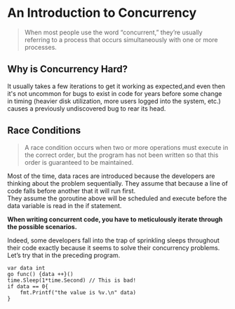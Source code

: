 # An Introduction to Concurrency
> When most people use the word “concurrent,” they’re usually referring to a process that occurs simultaneously with one or more processes. 

## Why is Concurrency Hard?
It usually takes a few iterations to get it working as expected,and even then it's not uncommon for bugs to exist in code for years before some change in timing (heavier disk utilization, more users logged into the system, etc.) causes a previously undiscovered bug to rear its head.

## Race Conditions
> A race condition occurs when two or more operations must execute in the correct order, but the program has not been written so that this order is guaranteed to be maintained.

Most of the time, data races are introduced because the developers are thinking about the problem sequentially. They assume that because a line of code falls before another that it will run first. 
<br>They assume the goroutine above will be scheduled and execute before the data variable is read in the if statement.

**When writing concurrent code, you have to meticulously iterate through the possible scenarios.**

Indeed, some developers fall into the trap of sprinkling sleeps throughout their code exactly because it seems to solve their concurrency problems. Let’s try that in the preceding program.

    var data int 
    go func() {data ++}()
    time.Sleep(1*time.Second) // This is bad!
    if data == 0{
        fmt.Printf("the value is %v.\n" data)
    }
